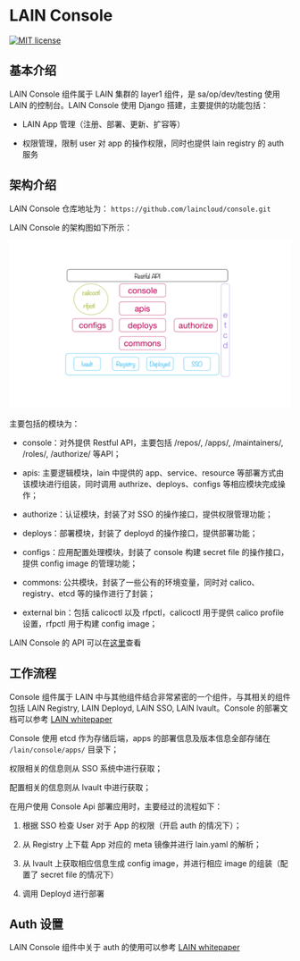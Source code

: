 # LAIN Console

[![MIT license](https://img.shields.io/github/license/mashape/apistatus.svg)](https://opensource.org/licenses/MIT)

## 基本介绍
LAIN Console 组件属于 LAIN 集群的 layer1 组件，是 sa/op/dev/testing 使用 LAIN 的控制台。LAIN Console 使用 Django 搭建，主要提供的功能包括：

- LAIN App 管理（注册、部署、更新、扩容等）

- 权限管理，限制 user 对 app 的操作权限，同时也提供 lain registry 的 auth 服务


## 架构介绍

LAIN Console 仓库地址为： `https://github.com/laincloud/console.git`

LAIN Console 的架构图如下所示：

![console 整体架构](docs/console.png)

主要包括的模块为：

- console：对外提供 Restful API，主要包括 /repos/, /apps/, /maintainers/, /roles/, /authorize/ 等API；

- apis: 主要逻辑模块，lain 中提供的 app、service、resource 等部署方式由该模块进行组装，同时调用 authrize、deploys、configs 等相应模块完成操作；

- authorize：认证模块，封装了对 SSO 的操作接口，提供权限管理功能；

- deploys：部署模块，封装了 deployd 的操作接口，提供部署功能；

- configs：应用配置处理模块，封装了 console 构建 secret file 的操作接口，提供 config image 的管理功能；

- commons: 公共模块，封装了一些公有的环境变量，同时对 calico、registry、etcd 等的操作进行了封装； 

- external bin：包括 calicoctl 以及 rfpctl，calicoctl 用于提供 calico profile 设置，rfpctl 用于构建 config image；

LAIN Console 的 API 可以在[这里](docs/API.md)查看

## 工作流程

Console 组件属于 LAIN 中与其他组件结合非常紧密的一个组件，与其相关的组件包括 LAIN Registry, LAIN Deployd, LAIN SSO, LAIN lvault。Console 的部署文档可以参考 [LAIN whitepaper](https://laincloud.gitbooks.io/white-paper/content/developmanual/console/console-install.html)

Console 使用 etcd 作为存储后端，apps 的部署信息及版本信息全部存储在 `/lain/console/apps/` 目录下；

权限相关的信息则从 SSO 系统中进行获取；

配置相关的信息则从 lvault 中进行获取；

在用户使用 Console Api 部署应用时，主要经过的流程如下：

1. 根据 SSO 检查 User 对于 App 的权限（开启 auth 的情况下）；

1. 从 Registry 上下载 App 对应的 meta 镜像并进行 lain.yaml 的解析；

1. 从 lvault 上获取相应信息生成 config image，并进行相应 image 的组装（配置了 secret file 的情况下）

1. 调用 Deployd 进行部署

## Auth 设置

LAIN Console 组件中关于 auth 的使用可以参考 [LAIN whitepaper](https://laincloud.gitbooks.io/white-paper/content/adminmanual/auth.html)
